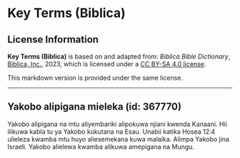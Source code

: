 # Key Terms (Biblica)

## License Information

**Key Terms (Biblica)** is based on and adapted from: _Biblica Bible Dictionary_, [Biblica, Inc.](https://www.biblica.com/), 2023, which is licensed under a [CC BY-SA 4.0 license](https://creativecommons.org/licenses/by-sa/4.0/legalcode.en).

This markdown version is provided under the same license.



--------------------------------

## Yakobo alipigana mieleka (id: 367770)

Yakobo alipigana na mtu aliyembariki alipokuwa njiani kwenda Kanaani. Hii ilikuwa kabla tu ya Yakobo kukutana na Esau. Unabii katika Hosea 12:4 ulieleza kwamba mtu huyo aliesemekana kuwa malaika. Alimpa Yakobo jina Israeli. Yakobo alielewa kwamba alikuwa amepigana na Mungu.


